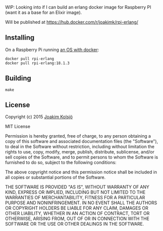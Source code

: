 WIP: Looking into if I can build an erlang docker image for Raspberry PI (want it as a base for an Elixir image).

Will be published at https://hub.docker.com/r/joakimk/rpi-erlang/

## Installing

On a Raspberry Pi running [an OS with docker](http://blog.hypriot.com/downloads/):

    docker pull rpi-erlang
    docker pull rpi-erlang:18.1.3

## Building

    make

## License

Copyright (c) 2015 [Joakim Kolsjö](https://twitter.com/joakimk)

MIT License

Permission is hereby granted, free of charge, to any person obtaining
a copy of this software and associated documentation files (the
"Software"), to deal in the Software without restriction, including
without limitation the rights to use, copy, modify, merge, publish,
distribute, sublicense, and/or sell copies of the Software, and to
permit persons to whom the Software is furnished to do so, subject to
the following conditions:

The above copyright notice and this permission notice shall be
included in all copies or substantial portions of the Software.

THE SOFTWARE IS PROVIDED "AS IS", WITHOUT WARRANTY OF ANY KIND,
EXPRESS OR IMPLIED, INCLUDING BUT NOT LIMITED TO THE WARRANTIES OF
MERCHANTABILITY, FITNESS FOR A PARTICULAR PURPOSE AND
NONINFRINGEMENT. IN NO EVENT SHALL THE AUTHORS OR COPYRIGHT HOLDERS BE
LIABLE FOR ANY CLAIM, DAMAGES OR OTHER LIABILITY, WHETHER IN AN ACTION
OF CONTRACT, TORT OR OTHERWISE, ARISING FROM, OUT OF OR IN CONNECTION
WITH THE SOFTWARE OR THE USE OR OTHER DEALINGS IN THE SOFTWARE.
